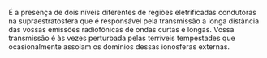﻿É a presença de dois níveis diferentes de regiões eletrificadas condutoras na supraestratosfera que é responsável pela transmissão a longa distância das vossas emissões radiofônicas de ondas curtas e longas. Vossa transmissão é às vezes perturbada pelas terríveis tempestades que ocasionalmente assolam os domínios dessas ionosferas externas.